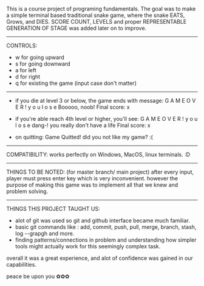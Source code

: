 This is a course project of programing fundamentals.
The goal was to make a simple terminal based traditional snake game, where the snake EATS, Grows, and DIES.
SCORE COUNT, LEVELS and proper REPRESENTABLE GENERATION OF STAGE was added later on to improve.
_____________________________________________________________
CONTROLS:
- w for going upward
- s for going downward
- a for left
- d for right
- q for existing the game
(input case don't matter)

_____________________________________________________________
- if you die at level 3 or below, the game ends with message:
G A M E    O V E R !
y o u   l o s e
Booooo, noob!
Final score: x


- if you're able reach 4th level or higher, you'll see:
G A M E    O V E R !
y o u   l o s e
dang-! you really don't have a life
Final score: x


- on quitting:
Game Quitted!
did you not like my game?
:(

_____________________________________________________________
COMPATIBILITY:
works perfectly on Windows, MacOS, linux terminals. :D

_____________________________________________________________
THINGS TO BE NOTED:
(for master branch/ main project) after every input, player must press enter key which is very inconvenient. however the purpose of making this game was to implement all that we knew and problem solving.


_____________________________________________________________
THINGS THIS PROJECT TAUGHT US:
- alot of git was used so git and github interface became much familiar.
- basic git commands like : add, commit, push, pull, merge, branch, stash, log --grapgh and more.
- finding patterns/connections in problem and understanding how simpler tools might actually work for this seemingly complex task.


overall it was a great experience, and alot of confidence was gained in our capabilities.

peace be upon you ✿✿✿

